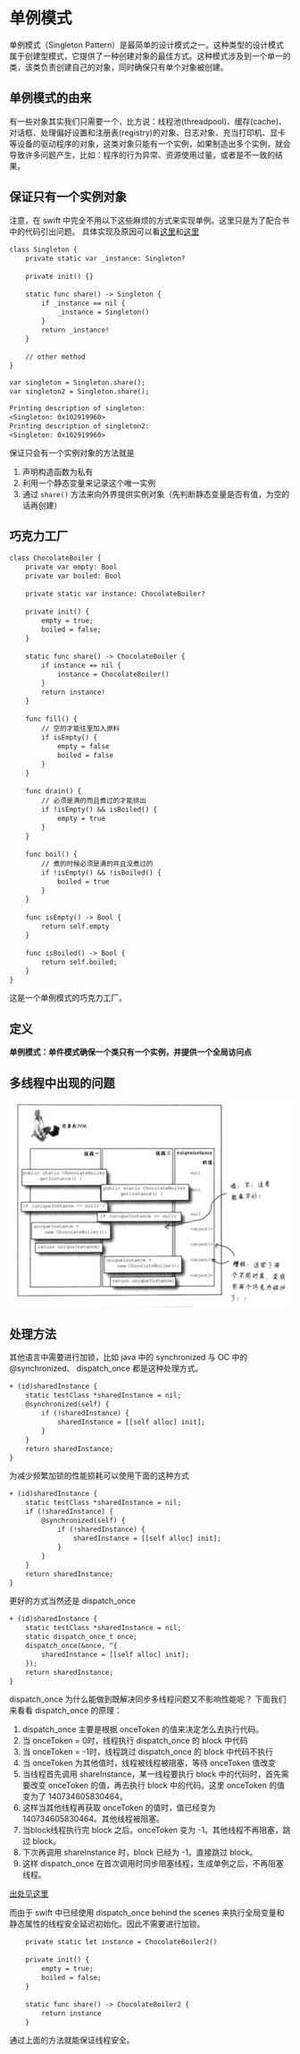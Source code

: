 # 单例模式
单例模式（Singleton Pattern）是最简单的设计模式之一。这种类型的设计模式属于创建型模式，它提供了一种创建对象的最佳方式。这种模式涉及到一个单一的类，该类负责创建自己的对象，同时确保只有单个对象被创建。
## 单例模式的由来
有一些对象其实我们只需要一个，比方说：线程池(threadpool)、缓存(cache)、对话框、处理偏好设置和注册表(registry)的对象、日志对象、充当打印机、显卡等设备的驱动程序的对象，这类对象只能有一个实例，如果制造出多个实例，就会导致许多问题产生，比如：程序的行为异常、资源使用过量，或者是不一致的结果。

## 保证只有一个实例对象
注意，在 swift 中完全不用以下这些麻烦的方式来实现单例。这里只是为了配合书中的代码引出问题。
具体实现及原因可以看[这里](http://swifter.tips/singleton/)和[这里](https://juejin.im/post/59e30701f265da432f3026ad)
```
class Singleton {
    private static var _instance: Singleton?

    private init() {}
    
    static func share() -> Singleton {
        if _instance == nil {
            _instance = Singleton()
        }
        return _instance!
    }
    
    // other method
}
```
```
var singleton = Singleton.share();
var singleton2 = Singleton.share();
```
```
Printing description of singleton:
<Singleton: 0x102919960>
Printing description of singleton2:
<Singleton: 0x102919960>
```
保证只会有一个实例对象的方法就是
1. 声明构造函数为私有
2. 利用一个静态变量来记录这个唯一实例
3. 通过 `share()` 方法来向外界提供实例对象（先判断静态变量是否有值，为空的话再创建）

## 巧克力工厂

```
class ChocolateBoiler {
    private var empty: Bool
    private var boiled: Bool
    
    private static var instance: ChocolateBoiler?
    
    private init() {
        empty = true;
        boiled = false;
    }
    
    static func share() -> ChocolateBoiler {
        if instance == nil {
            instance = ChocolateBoiler()
        }
        return instance!
    }
    
    func fill() {
        // 空的才能往里加入原料
        if isEmpty() {
            empty = false
            boiled = false
        }
    }
    
    func drain() {
        // 必须是满的而且煮过的才能排出
        if !isEmpty() && isBoiled() {
            empty = true
        }
    }
    
    func boil() {
        // 煮的时候必须是满的并且没煮过的
        if !isEmpty() && !isBoiled() {
            boiled = true
        }
    }
    
    func isEmpty() -> Bool {
        return self.empty
    }
    
    func isBoiled() -> Bool {
        return self.boiled;
    }
}
``` 
这是一个单例模式的巧克力工厂。

## 定义
**单例模式：单件模式确保一个类只有一个实例，并提供一个全局访问点**

## 多线程中出现的问题
![](./images/05-singleton-pattern-01.png)

## 处理方法
其他语言中需要进行加锁，比如 java 中的 synchronized 与 OC 中的 @synchronized、 dispatch_once 都是这种处理方式。

```
+ (id)sharedInstance {  
    static testClass *sharedInstance = nil;  
    @synchronized(self) {  
        if (!sharedInstance) {  
            sharedInstance = [[self alloc] init];  
        }  
    }  
    return sharedInstance;  
} 
```
为减少频繁加锁的性能损耗可以使用下面的这种方式
```
+ (id)sharedInstance {  
    static testClass *sharedInstance = nil;  
    if (!sharedInstance) {
        @synchronized(self) {  
            if (!sharedInstance) {  
                sharedInstance = [[self alloc] init];  
            }  
        } 
    }
    return sharedInstance;  
} 
```
更好的方式当然还是 dispatch_once
```
+ (id)sharedInstance {  
    static testClass *sharedInstance = nil;  
    static dispatch_once_t once;  
    dispatch_once(&once, ^{  
        sharedInstance = [[self alloc] init];  
    });  
    return sharedInstance;  
}  
```
dispatch_once 为什么能做到既解决同步多线程问题又不影响性能呢？
下面我们来看看 dispatch_once 的原理：
1. dispatch_once 主要是根据 onceToken 的值来决定怎么去执行代码。
2. 当 onceToken = 0时，线程执行 dispatch_once 的 block 中代码
3. 当 onceToken = -1时，线程跳过 dispatch_once 的 block 中代码不执行
4. 当 onceToken 为其他值时，线程被线程被阻塞，等待 onceToken 值改变
5. 当线程首先调用 shareInstance，某一线程要执行 block 中的代码时，首先需要改变 onceToken 的值，再去执行 block 中的代码。这里 onceToken 的值变为了 140734605830464。
6. 这样当其他线程再获取 onceToken 的值时，值已经变为 140734605830464。其他线程被阻塞。
7. 当block线程执行完 block 之后。onceToken 变为 -1。其他线程不再阻塞，跳过 block。
8. 下次再调用 shareInstance 时，block 已经为 -1。直接跳过 block。
9. 这样 dispatch_once 在首次调用时同步阻塞线程，生成单例之后，不再阻塞线程。

[出处见这里](https://www.jianshu.com/p/160d77888443)

而由于 swift 中已经使用 dispatch_once behind the scenes 来执行全局变量和静态属性的线程安全延迟初始化。因此不需要进行加锁。

```
    private static let instance = ChocolateBoiler2()
    
    private init() {
        empty = true;
        boiled = false;
    }
    
    static func share() -> ChocolateBoiler2 {
        return instance
    }
```
通过上面的方法就能保证线程安全。

